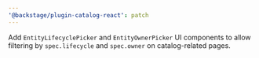 ```yaml
---
'@backstage/plugin-catalog-react': patch
---
```


Add `EntityLifecyclePicker` and `EntityOwnerPicker` UI components to allow filtering by `spec.lifecycle` and `spec.owner` on catalog-related pages.
